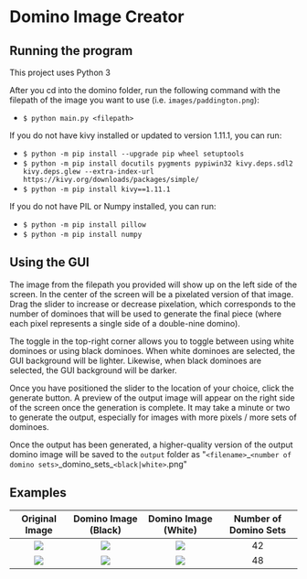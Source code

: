 # Domino Image Creator

## Running the program
This project uses Python 3

After you cd into the domino folder, run the following command with the filepath of the image you want to use (i.e. `images/paddington.png`):  
- `$ python main.py <filepath>`

If you do not have kivy installed or updated to version 1.11.1, you can run:  
- `$ python -m pip install --upgrade pip wheel setuptools`  
- `$ python -m pip install docutils pygments pypiwin32 kivy.deps.sdl2 kivy.deps.glew --extra-index-url https://kivy.org/downloads/packages/simple/`  
- `$ python -m pip install kivy==1.11.1`  

If you do not have PIL or Numpy installed, you can run:
- `$ python -m pip install pillow` 
- `$ python -m pip install numpy` 

## Using the GUI
The image from the filepath you provided will show up on the left side of the screen.  In the center of the screen will be a pixelated version of that image.  Drag the slider to increase or decrease pixelation, which corresponds to the number of dominoes that will be used to generate the final piece (where each pixel represents a single side of a double-nine domino).

The toggle in the top-right corner allows you to toggle between using white dominoes or using black dominoes.  When white dominoes are selected, the GUI background will be lighter.  Likewise, when black dominoes are selected, the GUI background will be darker.

Once you have positioned the slider to the location of your choice, click the generate button.  A preview of the output image will appear on the right side of the screen once the generation is complete.  It may take a minute or two to generate the output, especially for images with more pixels / more sets of dominoes.

Once the output has been generated, a higher-quality version of the output domino image will be saved to the `output` folder as "`<filename>`\_`<number of domino sets>`\_domino_sets_`<black|white>`.png"

## Examples

Original Image             |  Domino Image (Black)     |  Domino Image (White)     |  Number of Domino Sets
:-------------------------:|:-------------------------:|:-------------------------:|:-------------------------:
![](https://lh3.googleusercontent.com/s8Cb86kUjjMJPneVpOYLFzdfgszLhxfgKYKcVSYeDnC-_8OGzX9SqbiU0YE-Pif0yF_RbmAL-sqYnA0l6Mz1nqPhWEhwQjFdUiae1-5vxzmcF_szWDpOR4UNOepH_kKhHX3DPNY80A=w2400)  |  ![](https://lh3.googleusercontent.com/7OlmkRVlK4hmp2Bm_-w3AK6wkMF7YPBalg-8FIzLMhRl6Kjj6mgAbUu5DegOeiWw1NaiTHIhzFKQkE8mBvA_v6uEIgzdbnbibqhGnpguf092YrGHrMQUfzJZrVcMjlMCQ_rCLwtJng=w2400)  |  ![](https://lh3.googleusercontent.com/sfbUVHKTJVXvKgczoIGlGKd0SFMDwZ9Yy66sBuwe0an82cIt7Zzx2GlsT8CmD7GSCEuHpTXVGdYZn5nTkGOOmiCelF1vfKqbZUMn5AulmTy9dLCMP7eAlqOlDq6sVrtbx1Mpgvi0og=w2400)   |   42
![](https://lh3.googleusercontent.com/Pa_TQptd3RftCQM5tCFJ3iN8G5_4jnNQqa1R-0Krey3dKy08AHC2k9hXeWYHzzqkC8OVeTsESiw53EC87TVlGBDUhYDwPdlvxZWQ2KUiGqDs5Cj6rz9u1MvHF_2UFlZU0TAY_Uugjg=w2400)  |  ![](https://lh3.googleusercontent.com/Y74MONLtHyglqBpKzuUeInZX3L9pr85p6IieLx_NIh20KvO7wU30JzIJTe5CYPqyo4QvUYIyRoS5VpsFYb6RjMyaGdJP0f8db07AHkkdAIzAedBpSC9QnpAWPrSpQ95rpuVIJDqlTQ=w2400)  |  ![](https://lh3.googleusercontent.com/OIbEhN12FmWjilUShzy_6Z-h5sqx3ptZZ3nXZAkfdUaWesF0vXcrjr_2B5CANhC8GDGlMfR714K_JZE0ZVy6fYbCTu4yDRlHe1ptHqFgPG5caD5qbq0yjxBiEoVrf7dgvTbogQ6lNQ=w2400)   |   48

